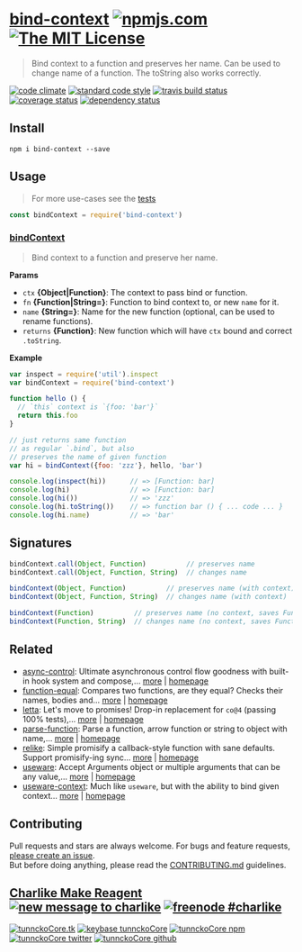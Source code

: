 # [bind-context][author-www-url] [![npmjs.com][npmjs-img]][npmjs-url] [![The MIT License][license-img]][license-url] 

> Bind context to a function and preserves her name. Can be used to change name of a function. The toString also works correctly.

[![code climate][codeclimate-img]][codeclimate-url] [![standard code style][standard-img]][standard-url] [![travis build status][travis-img]][travis-url] [![coverage status][coveralls-img]][coveralls-url] [![dependency status][david-img]][david-url]

## Install
```
npm i bind-context --save
```

## Usage
> For more use-cases see the [tests](./test.js)

```js
const bindContext = require('bind-context')
```

### [bindContext](index.js#L49)
> Bind context to a function and preserve her name.

**Params**

* `ctx` **{Object|Function}**: The context to pass bind or function.    
* `fn` **{Function|String=}**: Function to bind context to, or new `name` for it.    
* `name` **{String=}**: Name for the new function (optional, can be used to rename functions).    
* `returns` **{Function}**: New function which will have `ctx` bound and correct `.toString`.  

**Example**

```js
var inspect = require('util').inspect
var bindContext = require('bind-context')

function hello () {
  // `this` context is `{foo: 'bar'}`
  return this.foo
}

// just returns same function
// as regular `.bind`, but also
// preserves the name of given function
var hi = bindContext({foo: 'zzz'}, hello, 'bar')

console.log(inspect(hi))      // => [Function: bar]
console.log(hi)               // => [Function: bar]
console.log(hi())             // => 'zzz'
console.log(hi.toString())    // => function bar () { ... code ... }
console.log(hi.name)          // => 'bar'
```

## Signatures

```js
bindContext.call(Object, Function)          // preserves name
bindContext.call(Object, Function, String)  // changes name

bindContext(Object, Function)          // preserves name (with context)
bindContext(Object, Function, String)  // changes name (with context)

bindContext(Function)          // preserves name (no context, saves Function's context if it has)
bindContext(Function, String)  // changes name (no context, saves Function's context if it has)
```

## Related
* [async-control](https://www.npmjs.com/package/async-control): Ultimate asynchronous control flow goodness with built-in hook system and compose,… [more](https://www.npmjs.com/package/async-control) | [homepage](https://github.com/hybridables/async-control)
* [function-equal](https://www.npmjs.com/package/function-equal): Compares two functions, are they equal? Checks their names, bodies and… [more](https://www.npmjs.com/package/function-equal) | [homepage](https://github.com/tunnckocore/function-equal)
* [letta](https://www.npmjs.com/package/letta): Let's move to promises! Drop-in replacement for `co@4` (passing 100% tests),… [more](https://www.npmjs.com/package/letta) | [homepage](https://github.com/hybridables/letta)
* [parse-function](https://www.npmjs.com/package/parse-function): Parse a function, arrow function or string to object with name,… [more](https://www.npmjs.com/package/parse-function) | [homepage](https://github.com/tunnckocore/parse-function)
* [relike](https://www.npmjs.com/package/relike): Simple promisify a callback-style function with sane defaults. Support promisify-ing sync… [more](https://www.npmjs.com/package/relike) | [homepage](https://github.com/hybridables/relike)
* [useware](https://www.npmjs.com/package/useware): Accept Arguments object or multiple arguments that can be any value,… [more](https://www.npmjs.com/package/useware) | [homepage](https://github.com/tunnckocore/useware)
* [useware-context](https://www.npmjs.com/package/useware-context): Much like `useware`, but with the ability to bind given context… [more](https://www.npmjs.com/package/useware-context) | [homepage](https://github.com/tunnckocore/useware-context)

## Contributing
Pull requests and stars are always welcome. For bugs and feature requests, [please create an issue](https://github.com/tunnckoCore/bind-context/issues/new).  
But before doing anything, please read the [CONTRIBUTING.md](./CONTRIBUTING.md) guidelines.

## [Charlike Make Reagent](http://j.mp/1stW47C) [![new message to charlike][new-message-img]][new-message-url] [![freenode #charlike][freenode-img]][freenode-url]

[![tunnckoCore.tk][author-www-img]][author-www-url] [![keybase tunnckoCore][keybase-img]][keybase-url] [![tunnckoCore npm][author-npm-img]][author-npm-url] [![tunnckoCore twitter][author-twitter-img]][author-twitter-url] [![tunnckoCore github][author-github-img]][author-github-url]

[define-property]: https://github.com/jonschlinkert/jonschlinkert/define-property
[fn-name]: https://github.com/sindresorhus/fn-name
[namify]: https://github.com/jonschlinkert/namify

[npmjs-url]: https://www.npmjs.com/package/bind-context
[npmjs-img]: https://img.shields.io/npm/v/bind-context.svg?label=bind-context

[license-url]: https://github.com/tunnckoCore/bind-context/blob/master/LICENSE
[license-img]: https://img.shields.io/badge/license-MIT-blue.svg

[codeclimate-url]: https://codeclimate.com/github/tunnckoCore/bind-context
[codeclimate-img]: https://img.shields.io/codeclimate/github/tunnckoCore/bind-context.svg

[travis-url]: https://travis-ci.org/tunnckoCore/bind-context
[travis-img]: https://img.shields.io/travis/tunnckoCore/bind-context/master.svg

[coveralls-url]: https://coveralls.io/r/tunnckoCore/bind-context
[coveralls-img]: https://img.shields.io/coveralls/tunnckoCore/bind-context.svg

[david-url]: https://david-dm.org/tunnckoCore/bind-context
[david-img]: https://img.shields.io/david/tunnckoCore/bind-context.svg

[standard-url]: https://github.com/feross/standard
[standard-img]: https://img.shields.io/badge/code%20style-standard-brightgreen.svg

[author-www-url]: http://www.tunnckocore.tk
[author-www-img]: https://img.shields.io/badge/www-tunnckocore.tk-fe7d37.svg

[keybase-url]: https://keybase.io/tunnckocore
[keybase-img]: https://img.shields.io/badge/keybase-tunnckocore-8a7967.svg

[author-npm-url]: https://www.npmjs.com/~tunnckocore
[author-npm-img]: https://img.shields.io/badge/npm-~tunnckocore-cb3837.svg

[author-twitter-url]: https://twitter.com/tunnckoCore
[author-twitter-img]: https://img.shields.io/badge/twitter-@tunnckoCore-55acee.svg

[author-github-url]: https://github.com/tunnckoCore
[author-github-img]: https://img.shields.io/badge/github-@tunnckoCore-4183c4.svg

[freenode-url]: http://webchat.freenode.net/?channels=charlike
[freenode-img]: https://img.shields.io/badge/freenode-%23charlike-5654a4.svg

[new-message-url]: https://github.com/tunnckoCore/ama
[new-message-img]: https://img.shields.io/badge/ask%20me-anything-green.svg